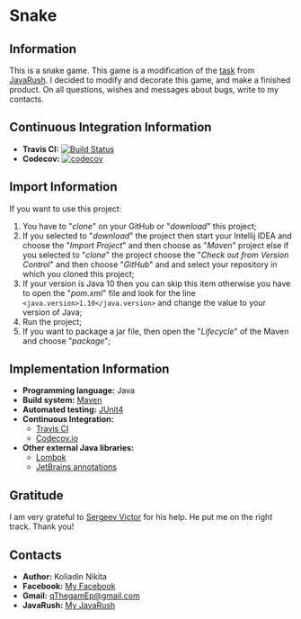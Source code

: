 # Snake
## Information
This is a snake game. This game is a modification of the [task](https://javarush.ru/quests/lectures/questmultithreading.level02.lecture18) from [JavaRush](https://javarush.ru/). I decided to modify and decorate this game, and make a finished product. On all questions, wishes and messages about bugs, write to my contacts.

## Continuous Integration Information
 * **Travis CI:** [![Build Status](https://travis-ci.org/qThegamEp/Snake.svg?branch=master)](https://travis-ci.org/qThegamEp/Snake) 
 * **Codecov:** [![codecov](https://codecov.io/gh/qThegamEp/Snake/branch/master/graph/badge.svg)](https://codecov.io/gh/qThegamEp/Snake)

## Import Information
If you want to use this project:
1. You have to "*clone*" on your GitHub or "*download*" this project;
2. If you selected to "*download*" the project then start your Intellij IDEA and choose the "*Import Project*" and then choose as "*Maven*" project else if you selected to "*clone*" the project choose the "*Check out from Version Control*" and then choose "*GitHub*" and and select your repository in which you cloned this project;
3. If your version is Java 10 then you can skip this item otherwise you have to open the "*pom.xml*" file and look for the line `<java.version>1.10</java.version>` and change the value to your version of Java;
4. Run the project;
5. If you want to package a jar file, then open the "*Lifecycle*" of the Maven and choose "*package*";

## Implementation Information
* **Programming language:** Java
* **Build system:** [Maven](https://maven.apache.org/)
* **Automated testing:** [JUnit4](https://junit.org/junit4/)
* **Continuous Integration:** 
	* [Travis CI](https://travis-ci.org/)
	* [Codecov.io](https://codecov.io/)
* **Other external Java libraries:** 
	* [Lombok](https://projectlombok.org/)
	* [JetBrains annotations](https://blog.jetbrains.com/dotnet/2015/08/12/how-to-use-jetbrains-annotations-to-improve-resharper-inspections/)

## Gratitude
I am very grateful to [Sergeev Victor](https://github.com/vampirit) for his help. He put me on the right track. Thank you!

## Contacts
* **Author:** Koliadin Nikita
* **Facebook:** [My Facebook](https://www.facebook.com/koliadin.nikita)
* **Gmail:** qThegamEp@gmail.com
* **JavaRush:** [My JavaRush](https://javarush.ru/users/1324097)
